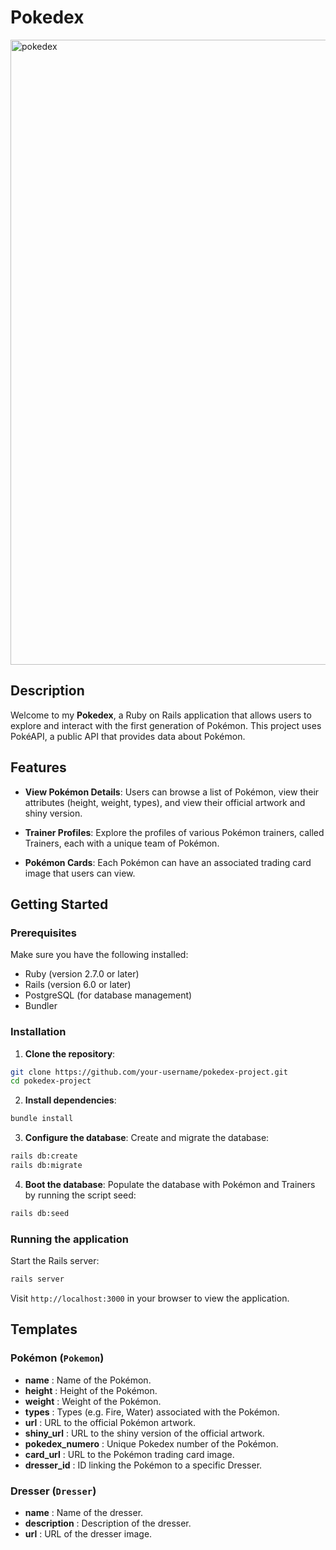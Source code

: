 # Pokedex

<img width="1000" alt="pokedex" src="https://github.com/user-attachments/assets/fef53ae8-5c63-45ab-8ecd-bf1ef185f433">

## Description

Welcome to my **Pokedex**, a Ruby on Rails application that allows users to explore and interact with the first generation of Pokémon. This project uses PokéAPI, a public API that provides data about Pokémon.

## Features

- **View Pokémon Details**: Users can browse a list of Pokémon, view their attributes (height, weight, types), and view their official artwork and shiny version.

- **Trainer Profiles**: Explore the profiles of various Pokémon trainers, called Trainers, each with a unique team of Pokémon.

- **Pokémon Cards**: Each Pokémon can have an associated trading card image that users can view.

## Getting Started

### Prerequisites

Make sure you have the following installed:

- Ruby (version 2.7.0 or later)
- Rails (version 6.0 or later)
- PostgreSQL (for database management)
- Bundler

### Installation

1. **Clone the repository**:
```bash
git clone https://github.com/your-username/pokedex-project.git
cd pokedex-project
```

2. **Install dependencies**:
```bash
bundle install
```

3. **Configure the database**:
Create and migrate the database:
```bash
rails db:create
rails db:migrate
```

4. **Boot the database**:
Populate the database with Pokémon and Trainers by running the script seed:
```bash
rails db:seed
```

### Running the application

Start the Rails server:
```bash
rails server
```

Visit `http://localhost:3000` in your browser to view the application.

## Templates

### Pokémon (`Pokemon`)
- **name** : Name of the Pokémon.
- **height** : Height of the Pokémon.
- **weight** : Weight of the Pokémon.
- **types** : Types (e.g. Fire, Water) associated with the Pokémon.
- **url** : URL to the official Pokémon artwork.
- **shiny_url** : URL to the shiny version of the official artwork.
- **pokedex_numero** : Unique Pokedex number of the Pokémon.
- **card_url** : URL to the Pokémon trading card image.
- **dresser_id** : ID linking the Pokémon to a specific Dresser.

### Dresser (`Dresser`)
- **name** : Name of the dresser.
- **description** : Description of the dresser.
- **url** : URL of the dresser image.
